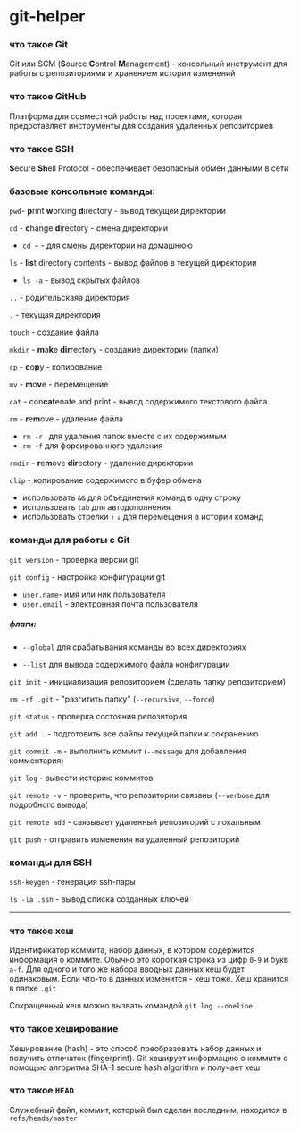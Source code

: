 # git-helper
### что такое Git
Git или SCM (**S**ource **C**ontrol **M**anagement) - консольный инструмент для работы с репозиториями и хранением истории изменений

### что такое GitHub
Платформа для совместной работы над проектами, которая предоставляет инструменты для создания удаленных репозиториев

### что такое SSH
**S**ecure **Sh**ell Protocol - обеспечивает безопасный обмен данными в сети

### базовые консольные команды:
``` pwd ```- **p**rint **w**orking **d**irectory - вывод текущей директории

``` cd ``` - **c**hange **d**irectory - смена директории
* ``` cd ~ ``` -  для смены директории на домашнюю
  

``` ls ``` - **l**i**s**t directory contents - вывод файлов в текущей директории

* ``` ls -a ``` - вывод скрытых файлов

``` .. ``` - родительскаяа директория

``` . ``` - текущая директория

``` touch ``` - создание файла

``` mkdir ``` - **m**a**k**e **dir**rectory - создание директории (папки)

``` cp ``` - **c**o**p**y - копирование

``` mv ``` - **m**o**v**e - перемещение

``` cat ``` - con**cat**enate and print - вывод содержимого текстового файла

``` rm ``` - **r**e**m**ove - удаление файла
* ```rm -r ``` для удаления папок вместе с их содержимым
* ```rm -f``` для форсированного удаления

``` rmdir ``` - **r**e**m**ove **dir**ectory - удаление директории

```clip``` - копирование содержимого в буфер обмена


* использовать ```&&``` для объединения команд в одну строку
* использовать ```tab``` для автодополнения
* использовать стрелки ```↑``` ```↓``` для перемещения в истории команд


### команды для работы с Git
```git version``` - проверка версии git

```git config``` - настройка конфигурации git

* ```user.name```- имя или ник пользователя
* ```user.email``` - электронная почта пользователя
##### флаги:
* ```--global``` для срабатывания команды во всех директориях

* ```--list``` для вывода содержимого файла конфигурации

  
```git init``` - инициализация репозиторием (сделать папку репозиторием)

```rm -rf .git``` - "разгитить папку" (```--recursive```, ```--force```)

```git status``` - проверка состояния репозитория

```git add .``` - подготовить все файлы текущей папки к сохранению

```git commit -m``` - выполнить коммит (```--message``` для добавления комментария)

```git log``` - вывести историю коммитов

```git remote -v``` - проверить, что репозитории связаны (```--verbose``` для подробного вывода)

```git remote add``` - связывает удаленный репозиторий с локальным

```git push``` - отправить изменения на удаленный репозиторий


### команды для SSH
```ssh-keygen``` - генерация ssh-пары

```ls -la .ssh``` - вывод списка созданных ключей

---

### что такое хеш
Идентификатор коммита, набор данных, в котором содержится информация о коммите.
Обычно это короткая строка из цифр ```0-9``` и букв ```a-f```.
Для одного и того же набора вводных данных кеш будет одинаковым. Если что-то в данных изменится - хеш тоже.
Хеш хранится в папке ```.git```

Сокращенный кеш можно вызвать командой ```git log --oneline```

### что такое хеширование
Хеширование (hash) - это способ преобразовать набор данных и получить отпечаток (fingerprint).
Git хеширует информацию о коммите с помощью алгоритма SHA-1 secure hash algorithm и получает хеш

### что такое ```HEAD```
Служебный файл, коммит, который был сделан последним, находится в ```refs/heads/master```
